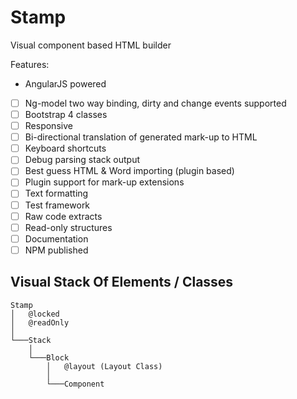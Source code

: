 # Stamp
Visual component based HTML builder

Features:
 - AngularJS powered
 - [ ] Ng-model two way binding, dirty and change events supported
 - [ ] Bootstrap 4 classes
 - [ ] Responsive
 - [ ] Bi-directional translation of generated mark-up to HTML
 - [ ] Keyboard shortcuts
 - [ ] Debug parsing stack output
 - [ ] Best guess HTML & Word importing (plugin based)
 - [ ] Plugin support for mark-up extensions
 - [ ] Text formatting
 - [ ] Test framework
 - [ ] Raw code extracts
 - [ ] Read-only structures
 - [ ] Documentation
 - [ ] NPM published

## Visual Stack Of Elements / Classes

```
Stamp
│   @locked
│   @readOnly    
│
└───Stack
    │   
    └───Block
        │   @layout (Layout Class)
        │   
        └───Component
```